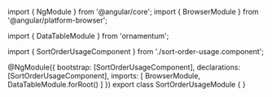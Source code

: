 import { NgModule } from '@angular/core';
import { BrowserModule } from '@angular/platform-browser';
  
import { DataTableModule } from 'ornamentum';
  
import { SortOrderUsageComponent } from './sort-order-usage.component';

@NgModule({
 bootstrap: [SortOrderUsageComponent],
 declarations: [SortOrderUsageComponent],
 imports: [
    BrowserModule,
    DataTableModule.forRoot()
  ]
})
export class SortOrderUsageModule {
}
